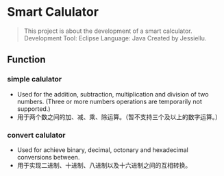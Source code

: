 # Smart Calulator
> This project is about the development of a smart calculator.
> Development Tool: Eclipse
> Language: Java
> Created by Jessiellu.

## Function
### simple calulator
* Used for the addition, subtraction, multiplication and division of two numbers. (Three or more numbers operations are temporarily not supported.)
* 用于两个数之间的加、减、乘、除运算。（暂不支持三个及以上的数字运算。）

### convert calulator
* Used for achieve binary, decimal, octonary and hexadecimal conversions between.
* 用于实现二进制、十进制、八进制以及十六进制之间的互相转换。

